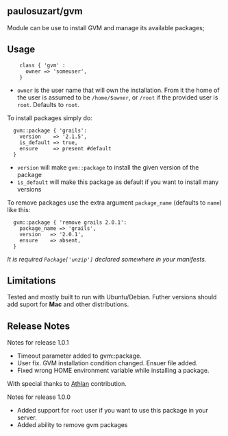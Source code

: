 paulosuzart/gvm
---------------

Module can be use to install GVM and manage its available packages;

Usage
-----

````puppet
    class { 'gvm' :
      owner => 'someuser',
    }
````

   - `owner` is the user name that will own the installation. From it the home of the user is assumed to be `/home/$owner`, or `/root` if the provided user is `root`. Defaults to `root`.

To install packages simply do:

````puppet
  gvm::package { 'grails':
    version    => '2.1.5',
    is_default => true,
    ensure     => present #default
  }
````

   - `version` will make `gvm::package` to install the given version of the package
   - `is_default` will make this package as default if you want to install many versions
   
To remove packages use the extra argument `package_name` (defaults to `name`) like this:

````puppet
  gvm::package { 'remove grails 2.0.1':
    package_name => 'grails',
    version   => '2.0.1',
    ensure    => absent,
  }
````

*It is required `Package['unzip']` declared somewhere in your manifests.*

Limitations
-----------
Tested and mostly built to run with Ubuntu/Debian. Futher versions should add suport for **Mac** and other distributions.


Release Notes
-------------
Notes for release 1.0.1

  - Timeout parameter added to gvm::package.
  - User fix. GVM installation condition changed. Ensuer file added.
  - Fixed wrong HOME environment variable while installing a package.

With special thanks to [Athlan](https://github.com/athlan) contribution.



Notes for release 1.0.0 

  - Added support for `root` user if you want to use this package in your server.
  - Added ability to remove gvm packages

